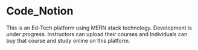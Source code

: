 # Code_Notion
This is an Ed-Tech platform using MERN stack technology.
Development is under progress.
Instructors can upload their courses and Individuals can buy that course and study online on this platform.
